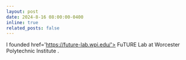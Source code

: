 ```yaml
---
layout: post
date: 2024-8-16 08:00:00-0400
inline: true
related_posts: false
---
```


I founded href='https://future-lab.wpi.edu/'> FuTURE Lab at Worcester Polytechnic Institute </a>.
